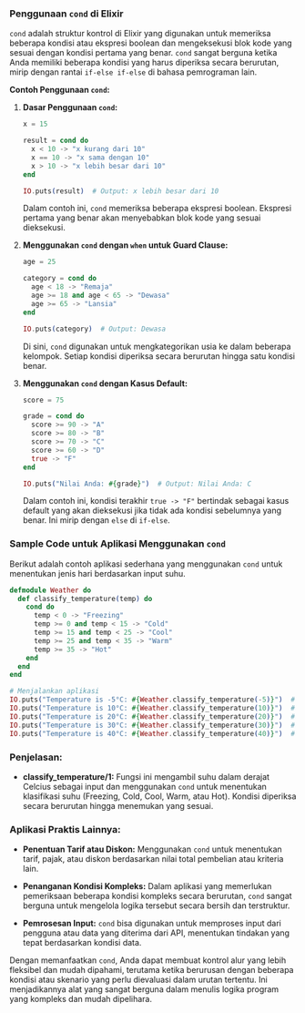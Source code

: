 ### **Penggunaan `cond` di Elixir**

`cond` adalah struktur kontrol di Elixir yang digunakan untuk memeriksa beberapa kondisi atau ekspresi boolean dan mengeksekusi blok kode yang sesuai dengan kondisi pertama yang benar. `cond` sangat berguna ketika Anda memiliki beberapa kondisi yang harus diperiksa secara berurutan, mirip dengan rantai `if-else if-else` di bahasa pemrograman lain.

**Contoh Penggunaan `cond`:**

1. **Dasar Penggunaan `cond`:**

   ```elixir
   x = 15

   result = cond do
     x < 10 -> "x kurang dari 10"
     x == 10 -> "x sama dengan 10"
     x > 10 -> "x lebih besar dari 10"
   end

   IO.puts(result)  # Output: x lebih besar dari 10
   ```

   Dalam contoh ini, `cond` memeriksa beberapa ekspresi boolean. Ekspresi pertama yang benar akan menyebabkan blok kode yang sesuai dieksekusi.

2. **Menggunakan `cond` dengan `when` untuk Guard Clause:**

   ```elixir
   age = 25

   category = cond do
     age < 18 -> "Remaja"
     age >= 18 and age < 65 -> "Dewasa"
     age >= 65 -> "Lansia"
   end

   IO.puts(category)  # Output: Dewasa
   ```

   Di sini, `cond` digunakan untuk mengkategorikan usia ke dalam beberapa kelompok. Setiap kondisi diperiksa secara berurutan hingga satu kondisi benar.

3. **Menggunakan `cond` dengan Kasus Default:**

   ```elixir
   score = 75

   grade = cond do
     score >= 90 -> "A"
     score >= 80 -> "B"
     score >= 70 -> "C"
     score >= 60 -> "D"
     true -> "F"
   end

   IO.puts("Nilai Anda: #{grade}")  # Output: Nilai Anda: C
   ```

   Dalam contoh ini, kondisi terakhir `true -> "F"` bertindak sebagai kasus default yang akan dieksekusi jika tidak ada kondisi sebelumnya yang benar. Ini mirip dengan `else` di `if-else`.

### **Sample Code untuk Aplikasi Menggunakan `cond`**

Berikut adalah contoh aplikasi sederhana yang menggunakan `cond` untuk menentukan jenis hari berdasarkan input suhu.

```elixir
defmodule Weather do
  def classify_temperature(temp) do
    cond do
      temp < 0 -> "Freezing"
      temp >= 0 and temp < 15 -> "Cold"
      temp >= 15 and temp < 25 -> "Cool"
      temp >= 25 and temp < 35 -> "Warm"
      temp >= 35 -> "Hot"
    end
  end
end

# Menjalankan aplikasi
IO.puts("Temperature is -5°C: #{Weather.classify_temperature(-5)}")  # Output: Temperature is -5°C: Freezing
IO.puts("Temperature is 10°C: #{Weather.classify_temperature(10)}")  # Output: Temperature is 10°C: Cold
IO.puts("Temperature is 20°C: #{Weather.classify_temperature(20)}")  # Output: Temperature is 20°C: Cool
IO.puts("Temperature is 30°C: #{Weather.classify_temperature(30)}")  # Output: Temperature is 30°C: Warm
IO.puts("Temperature is 40°C: #{Weather.classify_temperature(40)}")  # Output: Temperature is 40°C: Hot
```

### **Penjelasan:**

- **classify_temperature/1:** Fungsi ini mengambil suhu dalam derajat Celcius sebagai input dan menggunakan `cond` untuk menentukan klasifikasi suhu (Freezing, Cold, Cool, Warm, atau Hot). Kondisi diperiksa secara berurutan hingga menemukan yang sesuai.

### **Aplikasi Praktis Lainnya:**

- **Penentuan Tarif atau Diskon:** Menggunakan `cond` untuk menentukan tarif, pajak, atau diskon berdasarkan nilai total pembelian atau kriteria lain.

- **Penanganan Kondisi Kompleks:** Dalam aplikasi yang memerlukan pemeriksaan beberapa kondisi kompleks secara berurutan, `cond` sangat berguna untuk mengelola logika tersebut secara bersih dan terstruktur.

- **Pemrosesan Input:** `cond` bisa digunakan untuk memproses input dari pengguna atau data yang diterima dari API, menentukan tindakan yang tepat berdasarkan kondisi data.

Dengan memanfaatkan `cond`, Anda dapat membuat kontrol alur yang lebih fleksibel dan mudah dipahami, terutama ketika berurusan dengan beberapa kondisi atau skenario yang perlu dievaluasi dalam urutan tertentu. Ini menjadikannya alat yang sangat berguna dalam menulis logika program yang kompleks dan mudah dipelihara.
